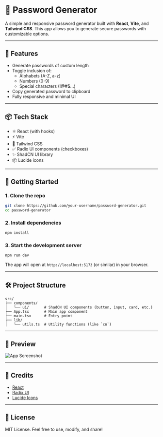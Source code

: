 # 🔐 Password Generator

A simple and responsive password generator built with **React**, **Vite**, and **Tailwind CSS**. This app allows you to generate secure passwords with customizable options.

---

## 🧠 Features

- Generate passwords of custom length
- Toggle inclusion of:
  - Alphabets (A-Z, a-z)
  - Numbers (0-9)
  - Special characters (!@#$...)
- Copy generated password to clipboard
- Fully responsive and minimal UI

---

## 📦 Tech Stack

- ⚛️ React (with hooks)
- ⚡ Vite
- 🎨 Tailwind CSS
- ✅ Radix UI components (checkboxes)
- ✨ ShadCN UI library
- 📦 Lucide icons

---

## 🚀 Getting Started

### 1. Clone the repo

```bash
git clone https://github.com/your-username/password-generator.git
cd password-generator
```

### 2. Install dependencies

```bash
npm install
```

### 3. Start the development server

```bash
npm run dev
```

The app will open at `http://localhost:5173` (or similar) in your browser.

---

## 🛠 Project Structure

```
src/
├── components/
│   └── ui/       # ShadCN UI components (button, input, card, etc.)
├── App.tsx       # Main app component
├── main.tsx      # Entry point
├── lib/
│   └── utils.ts  # Utility functions (like `cn`)
```

---

## 📸 Preview

![App Screenshot](https://your-screenshot-url-if-any.com)

---

## 🙌 Credits

- [React](https://reactjs.org)
- [Radix UI](https://www.radix-ui.com/)
- [Lucide Icons](https://lucide.dev)

---

## 📄 License

MIT License. Feel free to use, modify, and share!
